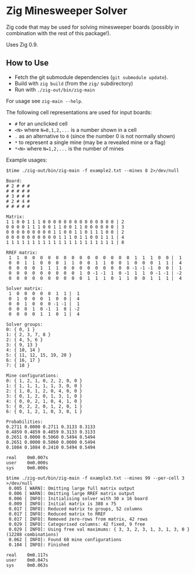 # Zig Minesweeper Solver

Zig code that may be used for solving minesweeper boards (possibly in combination with the rest of this package!).

Uses Zig 0.9.


## How to Use

- Fetch the git submodule dependencies (`git submodule update`).
- Build with `zig build` (from the `zig/` subdirectory)
- Run with `./zig-out/bin/zig-main`

For usage see `zig-main --help`.

The following cell representations are used for input boards:
- `#` for an unclicked cell
- `<N>` where `N=0,1,2,...` is a number shown in a cell
- `.` as an alternative to `0` (since the number 0 is not normally shown)
- `*` to represent a single mine (may be a revealed mine or a flag)
- `*<N>` where `N=1,2,...` is the number of mines


Example usages:
```
$time ./zig-out/bin/zig-main -f example2.txt --mines 8 2>/dev/null

Board:
# 2 # # #
# # # # #
# 3 # # #
# 2 # 4 #
# # # # #

Matrix:
1 1 0 0 1 1 1 0 0 0 0 0 0 0 0 0 0 0 0 0 0 | 2
0 0 0 0 1 1 1 0 0 1 1 0 0 1 1 0 0 0 0 0 0 | 3
0 0 0 0 0 0 0 0 0 1 1 0 0 1 1 0 1 1 1 0 0 | 2
0 0 0 0 0 0 0 0 0 0 1 1 1 0 1 1 0 0 1 1 1 | 4
1 1 1 1 1 1 1 1 1 1 1 1 1 1 1 1 1 1 1 1 1 | 8

RREF matrix:
 1  1  0  0  0  0  0  0  0  0  0  0  0  0  0  0  1  1  1  0  0 |  1
 0  0  1  1  0  0  0  1  1  0  0  1  1  0  0  1  0  0  0  1  1 |  4
 0  0  0  0  1  1  1  0  0  0  0  0  0  0  0  0 -1 -1 -1  0  0 |  1
 0  0  0  0  0  0  0  0  0  1  0 -1 -1  1  0 -1  1  1  0 -1 -1 | -2
 0  0  0  0  0  0  0  0  0  0  1  1  1  0  1  1  0  0  1  1  1 |  4

Solver matrix:
 1  0  0  0  0  0  1  1 |  1
 0  1  0  0  0  1  0  0 |  4
 0  0  1  0  0  0 -1 -1 |  1
 0  0  0  1  0 -1  1  0 | -2
 0  0  0  0  1  1  0  1 |  4

Solver groups:
0: { 0, 1 }
1: { 2, 3, 7, 8 }
2: { 4, 5, 6 }
3: { 9, 13 }
4: { 10, 14 }
5: { 11, 12, 15, 19, 20 }
6: { 16, 17 }
7: { 18 }

Mine configurations:
0: { 1, 2, 1, 0, 2, 2, 0, 0 }
1: { 1, 1, 1, 1, 1, 3, 0, 0 }
2: { 1, 0, 1, 2, 0, 4, 0, 0 }
3: { 0, 1, 2, 0, 1, 3, 1, 0 }
4: { 0, 0, 2, 1, 0, 4, 1, 0 }
5: { 0, 2, 2, 0, 1, 2, 0, 1 }
6: { 0, 1, 2, 1, 0, 3, 0, 1 }

Probabilities:
0.2711 0.0000 0.2711 0.3133 0.3133
0.4859 0.4859 0.4859 0.3133 0.3133
0.2651 0.0000 0.5060 0.5494 0.5494
0.2651 0.0000 0.5060 0.0000 0.5494
0.1084 0.1084 0.2410 0.5494 0.5494

real    0m0.007s
user    0m0.000s
sys     0m0.000s
```


```
$time ./zig-out/bin/zig-main -f example3.txt --mines 99 --per-cell 3 >/dev/null
 0.005 [ WARN]: Omitting large full matrix output
 0.006 [ WARN]: Omitting large RREF matrix output
 0.006 [ INFO]: Initialising solver with 30 x 16 board
 0.009 [ INFO]: Initial matrix is 388 x 75
 0.017 [ INFO]: Reduced matrix to groups, 52 columns
 0.017 [ INFO]: Reduced matrix to RREF
 0.017 [ INFO]: Removed zero-rows from matrix, 42 rows
 0.029 [ INFO]: Categorised columns: 42 fixed, 9 free
 0.029 [ INFO]: Using free val maximums: { 3, 3, 2, 3, 1, 3, 1, 3, 0 } (12288 combinations)
 0.062 [ INFO]: Found 60 mine configurations
 0.104 [ INFO]: Finished

real    0m0.117s
user    0m0.047s
sys     0m0.063s
```
